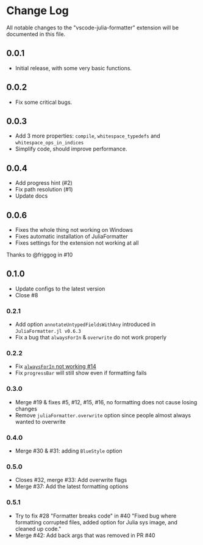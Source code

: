 # Change Log

All notable changes to the "vscode-julia-formatter" extension will be documented in this file.

## 0.0.1

- Initial release, with some very basic functions.

## 0.0.2

- Fix some critical bugs.

## 0.0.3

- Add 3 more properties: `compile`, `whitespace_typedefs` and `whitespace_ops_in_indices`
- Simplify code, should improve performance.

## 0.0.4

- Add progress hint (#2)
- Fix path resolution (#1)
- Update docs

## 0.0.6

- Fixes the whole thing not working on Windows
- Fixes automatic installation of JuliaFormatter
- Fixes settings for the extension not working at all

Thanks to @friggog in #10

## 0.1.0

- Update configs to the latest version
- Close #8

### 0.2.1

- Add option `annotateUntypedFieldsWithAny` introduced in `JuliaFormatter.jl v0.6.3`
- Fix a bug that `alwaysForIn` & `overwrite` do not work properly

### 0.2.2

- Fix [`alwaysForIn` not working #14](https://github.com/singularitti/vscode-julia-formatter/issues/14)
- Fix `progressBar` will still show even if formatting fails

### 0.3.0

- Merge #19 & fixes #5, #12, #15, #16, no formatting does not cause losing changes
- Remove `juliaFormatter.overwrite` option since people almost always wanted to overwrite

### 0.4.0

- Merge #30 & #31: adding `BlueStyle` option

### 0.5.0

- Closes #32, merge #33: Add overwrite flags
- Merge #37: Add the latest formatting options

### 0.5.1

- Try to fix #28 "Formatter breaks code" in #40 "Fixed bug where formatting corrupted files, added option for Julia sys image, and cleaned up code."
- Merge #42: Add back args that was removed in PR #40
